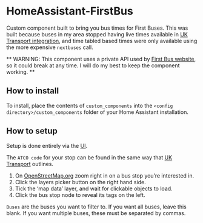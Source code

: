 # HomeAssistant-FirstBus

Custom component built to bring you bus times for First Buses. This was built because buses in my area stopped having live times available in [UK Transport integration](https://www.home-assistant.io/integrations/uk_transport/), and time tabled based times were only available using the more expensive `nextbuses` call.

** WARNING: This component uses a private API used by [First Bus website](https://www.firstbus.co.uk/next-bus), so it could break at any time. I will do my best to keep the component working. **

## How to install

To install, place the contents of `custom_components` into the `<config directory>/custom_components` folder of your Home Assistant installation.

## How to setup

Setup is done entirely via the [UI](https://my.home-assistant.io/redirect/config_flow_start/?domain=first_bus).

The `ATCO code` for your stop can be found in the same way that [UK Transport](https://www.home-assistant.io/integrations/uk_transport/) outlines.
    
1. On [OpenStreetMap.org](https://www.openstreetmap.org/) zoom right in on a bus stop you’re interested in.
2. Click the layers picker button on the right hand side.
3. Tick the ‘map data’ layer, and wait for clickable objects to load.
4. Click the bus stop node to reveal its tags on the left.

`Buses` are the buses you want to filter to. If you want all buses, leave this blank. If you want multiple buses, these must be separated by commas.